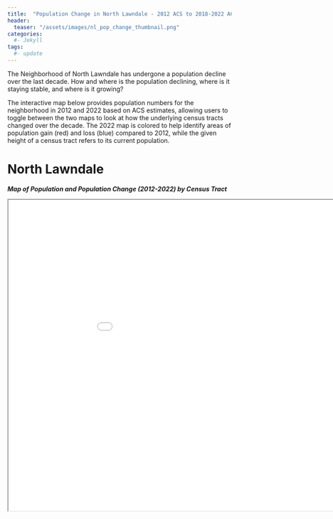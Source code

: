 ```yaml
---
title:  "Population Change in North Lawndale - 2012 ACS to 2018-2022 ACS"
header:
  teaser: "/assets/images/nl_pop_change_thumbnail.png"
categories: 
  #- Jekyll
tags:
  #- update
---
```

The Neighborhood of North Lawndale has undergone a population decline over the last decade. How and where is the population declining, where is it staying stable, and where is it growing? 

The interactive map below provides population numbers for the neighborhood in 2012 and 2022 based on ACS estimates, allowing users to toggle between the two maps to look at how the underlying census tracts changed over the decade. The 2022 map is colored to help identify areas of population gain (red) and loss (blue) compared to 2012, while the given height of a census tract refers to its current population.

# North Lawndale
<b><em>Map of Population and Population Change (2012-2022) by Census Tract </em></b>


<iframe src="/assets/maps/nl_pop_2000-2022_change.html" height="700" width="1000"></iframe>
